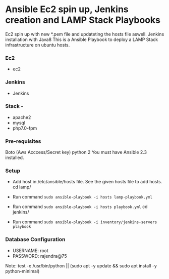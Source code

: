 # Ansible Ec2 spin up, Jenkins creation and LAMP Stack Playbooks
Ec2 spin up with new *.pem file and updateting the hosts file aswell.
Jenkins installation with Java8
This is a Ansible Playbook to deploy a LAMP Stack infrastructure on ubuntu hosts. 

### Ec2
* ec2
### Jenkins
* Jenkins
### Stack - 
* apache2
* mysql 
* php7.0-fpm 

### Pre-requisites
Boto (Aws Acccess/Secret key)
python 2
You must have Ansible 2.3 installed.


### Setup
* Add host in /etc/ansible/hosts file. See the given hosts file to add hosts.  
  cd lamp/
* Run command `sudo ansible-playbook -i hosts lamp-playbook.yml`
 
* Run command `sudo ansible-playbook -i hosts playbook.yml`
  cd jenkins/
* Run command `sudo ansible-playbook -i inventory/jenkins-servers playbook`



### Database Configuration
* USERNAME: root
* PASSWORD: rajendra@75


Note:
test -e /usr/bin/python || (sudo apt -y update && sudo apt install -y python-minimal)


